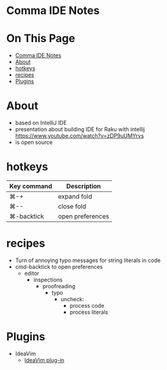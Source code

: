 # Comma IDE Notes
 
# On This Page

- [Comma IDE Notes](#comma-ide-notes)
- [About](#about)
- [hotkeys](#hotkeys)
- [recipes](#recipes)
- [Plugins](#plugins)

# About
* based on IntelliJ IDE
* presentation about building IDE for Raku with intellij
    https://www.youtube.com/watch?v=zDP9uUMYrvs
* is open source

# hotkeys
| Key command | Description      |
|-------------|------------------|
| ⌘-+         | expand fold      |
| ⌘--         | close fold       |
| ⌘-backtick  | open preferences |

# recipes
* Turn of annoying typo messages for string literals in code
* cmd-backtick to open preferences
    * editor
        * inspections 
            * proofreading 
                * typo 
                    * uncheck:
                        * process code
                        * process literals

# Plugins
* IdeaVim
    * [IdeaVim plug-in](https://plugins.jetbrains.com/plugin/164-ideavim/versions)
